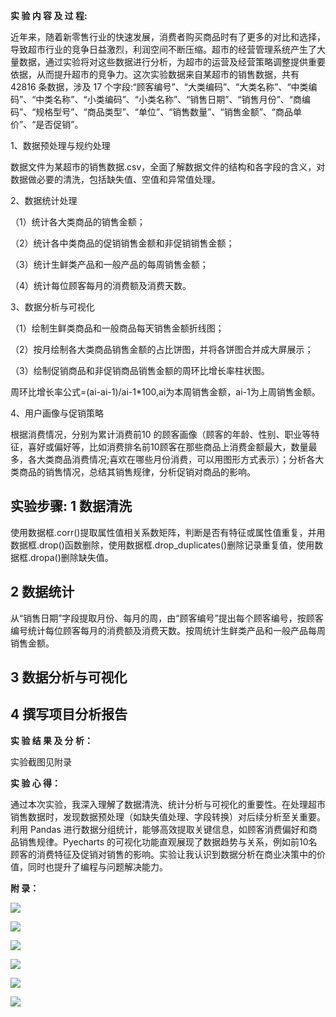 **实 验 内 容 及 过 程:**

近年来，随着新零售行业的快速发展，消费者购买商品时有了更多的对比和选择，导致超市行业的竞争日益激烈，利润空间不断压缩。超市的经营管理系统产生了大量数据，通过实验将对这些数据进行分析，为超市的运营及经营策略调整提供重要依据，从而提升超市的竞争力。这次实验数据来自某超市的销售数据，共有 42816 条数据，涉及 17 个字段:“顾客编号”、“大类编码”、“大类名称”、“中类编码”、“中类名称”、“小类编码”、“小类名称”、“销售日期”、“销售月份”、“商编码”、“规格型号”、“商品类型”、“单位”、“销售数量”、“销售金额”、“商品单价”、“是否促销”。

1、数据预处理与规约处理

数据文件为某超市的销售数据.csv，全面了解数据文件的结构和各字段的含义，对数据做必要的清洗，包括缺失值、空值和异常值处理。

2、数据统计处理

（1）统计各大类商品的销售金额；

（2）统计各中类商品的促销销售金额和非促销销售金额；

（3）统计生鲜类产品和一般产品的每周销售金额；

（4）统计每位顾客每月的消费额及消费天数。

3、数据分析与可视化

（1）绘制生鲜类商品和一般商品每天销售金额折线图；

（2）按月绘制各大类商品销售金额的占比饼图，并将各饼图合并成大屏展示；

（3）绘制促销商品和非促销商品销售金额的周环比增长率柱状图。

周环比增长率公式=(ai-ai-1)/ai-1\*100,ai为本周销售金额，ai-1为上周销售金额。

4、用户画像与促销策略

根据消费情况，分别为累计消费前10 的顾客画像（顾客的年龄、性别、职业等特征，喜好或偏好等，比如消费排名前10顾客在那些商品上消费金额最大，数量最多，各大类商品消费情况;喜欢在哪些月份消费，可以用图形方式表示）；分析各大类商品的销售情况，总结其销售规律，分析促销对商品的影响。

## 实验步骤: 1 数据清洗

使用数据框.corr()提取属性值相关系数矩阵，判断是否有特征或属性值重复，并用数据框.drop()函数删除，使用数据框.drop\_duplicates()删除记录重复值，使用数据框.dropa()删除缺失值。

## 2 数据统计

从“销售日期”字段提取月份、每月的周，由“顾客编号”提出每个顾客编号，按顾客编号统计每位顾客每月的消费额及消费天数。按周统计生鲜类产品和一般产品每周销售金额。

## 3 数据分析与可视化

## 4 撰写项目分析报告

**实 验 结 果 及 分 析：**

实验截图见附录

**实 验 心 得：**

通过本次实验，我深入理解了数据清洗、统计分析与可视化的重要性。在处理超市销售数据时，发现数据预处理（如缺失值处理、字段转换）对后续分析至关重要。利用 Pandas 进行数据分组统计，能够高效提取关键信息，如顾客消费偏好和商品销售规律。Pyecharts 的可视化功能直观展现了数据趋势与关系，例如前10名顾客的消费特征及促销对销售的影响。实验让我认识到数据分析在商业决策中的价值，同时也提升了编程与问题解决能力。

**附 录：**

![](data:image/png;base64...)

![](data:image/png;base64...)

![](data:image/png;base64...)

![](data:image/png;base64...)

![](data:image/png;base64...)

![](data:image/png;base64...)
